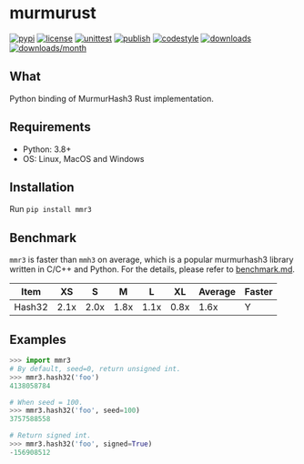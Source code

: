 # murmurust
[![pypi](https://img.shields.io/pypi/v/mmr3)](https://pypi.org/project/mmr3/)
[![license](https://img.shields.io/github/license/tushushu/murmurust)](https://github.com/tushushu/murmurust/blob/main/LICENSE)
[![unittest](https://github.com/tushushu/murmurust/workflows/unittest/badge.svg)](https://github.com/tushushu/murmurust/blob/main/.github/workflows/main.yml)
[![publish](https://github.com/tushushu/murmurust/workflows/publish/badge.svg)](https://github.com/tushushu/murmurust/actions/workflows/publish.yml)
[![codestyle](https://github.com/tushushu/murmurust/workflows/codestyle/badge.svg)](https://github.com/tushushu/murmurust/blob/main/.github/workflows/codestyle.yml)
[![downloads](https://pepy.tech/badge/mmr3)](https://pypi.org/project/mmr3/)
[![downloads/month](https://static.pepy.tech/badge/mmr3/month)](https://pypi.org/project/mmr3/)  


## What
Python binding of MurmurHash3 Rust implementation.


## Requirements
-  Python: 3.8+
-  OS: Linux, MacOS and Windows


## Installation
Run `pip install mmr3`


## Benchmark
`mmr3` is faster than `mmh3` on average, which is a popular murmurhash3 library written in C/C++ and Python. For the details, please refer to [benchmark.md](https://github.com/tushushu/murmurust/blob/main/benchmark.md).  

| Item   | XS   | S    | M    | L    | XL   | Average | Faster |
| ------ | ---- | ---- | ---- | ---- | ---- | ------- | ------ |
| Hash32 | 2.1x | 2.0x | 1.8x | 1.1x | 0.8x | 1.6x    | Y      |


## Examples
```Python
>>> import mmr3
# By default, seed=0, return unsigned int.
>>> mmr3.hash32('foo')
4138058784

# When seed = 100.
>>> mmr3.hash32('foo', seed=100)
3757588558

# Return signed int.
>>> mmr3.hash32('foo', signed=True)
-156908512
```
